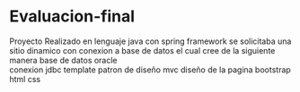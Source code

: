 # Evaluacion-final

Proyecto Realizado en lenguaje java con spring  framework
se solicitaba una sitio dinamico con conexion a base de datos  el cual cree de la siguiente manera
base de datos oracle  
conexion jdbc template
patron de diseño mvc
diseño de la pagina
bootstrap
html 
css
